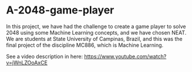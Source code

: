 # A-2048-game-player

In this project, we have had the challenge to create a game player to solve 2048 using some Machine Learning concepts, and we have chosen NEAT.
We are students at State University of Campinas, Brazil, and this was the final project of the discipline MC886, which is Machine Learning.

See a video description in here: https://www.youtube.com/watch?v=jWnLZOoAxCE